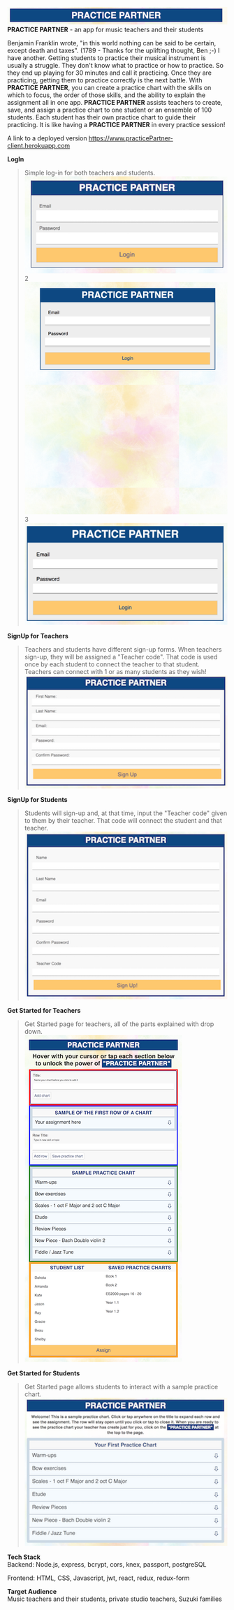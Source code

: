 ![navBAR](src/img/navBar.png)<br />
**PRACTICE PARTNER** - an app for music teachers and their students

Benjamin Franklin wrote, "in this world nothing can be said to be certain, except death and taxes". (1789 - Thanks for the uplifting thought, Ben ;-)  I have another. Getting students to practice their musical instrument is usually a struggle. They don't know what to practice or how to practice. So they end up playing for 30 minutes and call it practicing.  Once they are practicing, getting them to practice correctly is the next battle.  With **PRACTICE PARTNER**, you can create a practice chart with the skills on which to focus, the order of those skills, and the ability to explain the assignment all in one app. **PRACTICE PARTNER** assists teachers to create, save, and assign a practice chart to one student or an ensemble of 100 students.  Each student has their own practice chart to guide their practicing.  It is like having a **PRACTICE PARTNER** in every practice session!

A link to a deployed version
https://www.practicePartner-client.herokuapp.com <br />
<!-- https://git.heroku.com/cryptic-basin-90804.git <br /> -->

**LogIn**
>Simple log-in for both teachers and students.<br />
![LogIn](src/img/logIn.png)<br />
2
![LogIn](src/img/loginNew.png)<br />
3
![LogIn](src/img/ppLoginNew2.png)<br />

**SignUp for Teachers**
>Teachers and students have different sign-up forms. When teachers sign-up, they will be assigned a "Teacher code".  That code is used once by each student to connect the teacher to that student. Teachers can connect with 1 or as many students as they wish!<br />
![SignUp for Teachers](src/img/registerT.png)<br />

**SignUp for Students**
>Students will sign-up and, at that time, input the "Teacher code" given to them by their teacher. That code will connect the student and that teacher.<br />
![SignUp for Students](src/img/registerS.png)<br />

**Get Started for Teachers**
>Get Started page for teachers, all of the parts explained with drop down.<br />
![Get Started for Teachers](src/img/onBoardingT.png)<br />

**Get Started for Students**
>Get Started page allows students to interact with a sample practice chart.<br />
![Get Started for Students](src/img/onBoardingS.png)<br />

**Tech Stack**<br />
Backend: Node.js, express, bcrypt, cors, knex, passport, postgreSQL

Frontend: HTML, CSS, Javascript, jwt, react, redux, redux-form

**Target Audience**<br />
Music teachers and their students, private studio teachers, Suzuki families